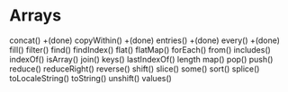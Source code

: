 # Arrays

concat() +(done)
copyWithin() +(done)
entries() +(done)
every() +(done)
fill()
filter()
find()
findIndex()
flat()
flatMap()
forEach()
from()
includes()
indexOf()
isArray()
join()
keys()
lastIndexOf()
length
map()
pop()
push()
reduce()
reduceRight()
reverse()
shift()
slice()
some()
sort()
splice()
toLocaleString()
toString()
unshift()
values()



